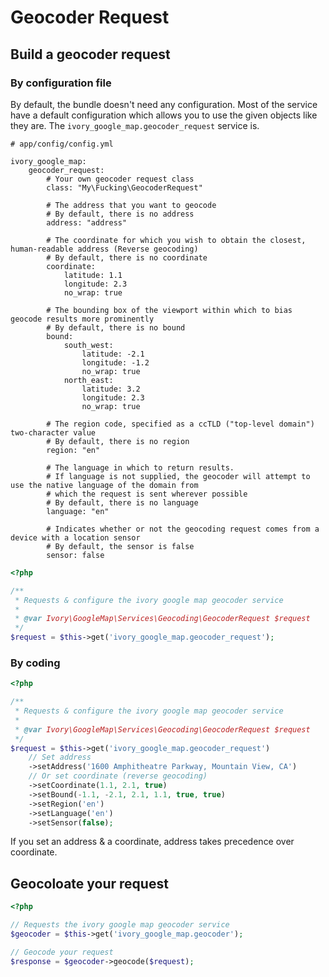 # Geocoder Request

## Build a geocoder request

### By configuration file

By default, the bundle doesn't need any configuration. Most of the service have a default configuration which allows
you to use the given objects like they are. The ``ivory_google_map.geocoder_request`` service is.

```
# app/config/config.yml

ivory_google_map:
    geocoder_request:
        # Your own geocoder request class
        class: "My\Fucking\GeocoderRequest"

        # The address that you want to geocode
        # By default, there is no address
        address: "address"

        # The coordinate for which you wish to obtain the closest, human-readable address (Reverse geocoding)
        # By default, there is no coordinate
        coordinate:
            latitude: 1.1
            longitude: 2.3
            no_wrap: true

        # The bounding box of the viewport within which to bias geocode results more prominently
        # By default, there is no bound
        bound:
            south_west:
                latitude: -2.1
                longitude: -1.2
                no_wrap: true
            north_east:
                latitude: 3.2
                longitude: 2.3
                no_wrap: true

        # The region code, specified as a ccTLD ("top-level domain") two-character value
        # By default, there is no region
        region: "en"

        # The language in which to return results.
        # If language is not supplied, the geocoder will attempt to use the native language of the domain from
        # which the request is sent wherever possible
        # By default, there is no language
        language: "en"

        # Indicates whether or not the geocoding request comes from a device with a location sensor
        # By default, the sensor is false
        sensor: false
```

``` php
<?php

/**
 * Requests & configure the ivory google map geocoder service
 *
 * @var Ivory\GoogleMap\Services\Geocoding\GeocoderRequest $request
 */
$request = $this->get('ivory_google_map.geocoder_request');
```

### By coding

``` php
<?php

/**
 * Requests & configure the ivory google map geocoder service
 *
 * @var Ivory\GoogleMap\Services\Geocoding\GeocoderRequest $request
 */
$request = $this->get('ivory_google_map.geocoder_request')
    // Set address
    ->setAddress('1600 Amphitheatre Parkway, Mountain View, CA')
    // Or set coordinate (reverse geocoding)
    ->setCoordinate(1.1, 2.1, true)
    ->setBound(-1.1, -2.1, 2.1, 1.1, true, true)
    ->setRegion('en')
    ->setLanguage('en')
    ->setSensor(false);
```

If you set an address & a coordinate, address takes precedence over coordinate.

## Geocoloate your request

``` php
<?php

// Requests the ivory google map geocoder service
$geocoder = $this->get('ivory_google_map.geocoder');

// Geocode your request
$response = $geocoder->geocode($request);
```
